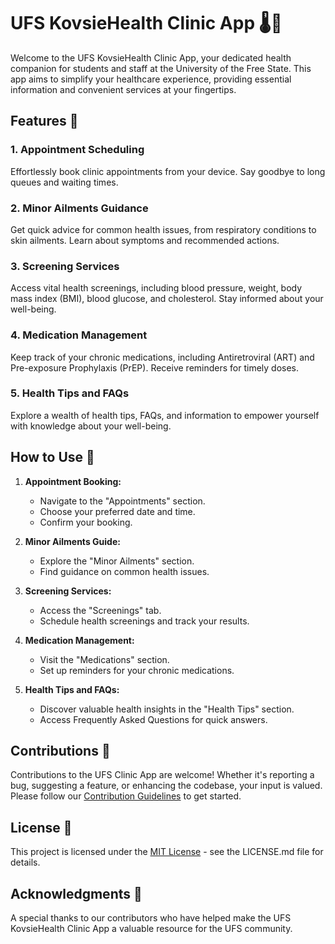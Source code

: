 # UFS KovsieHealth Clinic App 🌡️💊

Welcome to the UFS KovsieHealth Clinic App, your dedicated health companion for students and staff at the University of the Free State. 
This app aims to simplify your healthcare experience, providing essential information and convenient services at your fingertips.

## Features 🚀

### 1. **Appointment Scheduling**
Effortlessly book clinic appointments from your device. Say goodbye to long queues and waiting times.

### 2. **Minor Ailments Guidance**
Get quick advice for common health issues, from respiratory conditions to skin ailments. Learn about symptoms and recommended actions.

### 3. **Screening Services**
Access vital health screenings, including blood pressure, weight, body mass index (BMI), blood glucose, and cholesterol. Stay informed about your well-being.

### 4. **Medication Management**
Keep track of your chronic medications, including Antiretroviral (ART) and Pre-exposure Prophylaxis (PrEP). Receive reminders for timely doses.

### 5. **Health Tips and FAQs**
Explore a wealth of health tips, FAQs, and information to empower yourself with knowledge about your well-being.

## How to Use 📘

1. **Appointment Booking:**
   - Navigate to the "Appointments" section.
   - Choose your preferred date and time.
   - Confirm your booking.

2. **Minor Ailments Guide:**
   - Explore the "Minor Ailments" section.
   - Find guidance on common health issues.

3. **Screening Services:**
   - Access the "Screenings" tab.
   - Schedule health screenings and track your results.

4. **Medication Management:**
   - Visit the "Medications" section.
   - Set up reminders for your chronic medications.

5. **Health Tips and FAQs:**
   - Discover valuable health insights in the "Health Tips" section.
   - Access Frequently Asked Questions for quick answers.

## Contributions 🤝

Contributions to the UFS Clinic App are welcome! Whether it's reporting a bug, suggesting a feature, or enhancing the codebase, your input is valued. Please follow our [Contribution Guidelines](CONTRIBUTING.md) to get started.

## License 📜

This project is licensed under the [MIT License](LICENSE.md) - see the LICENSE.md file for details.

## Acknowledgments 🙌

A special thanks to our contributors who have helped make the UFS KovsieHealth Clinic App a valuable resource for the UFS community.

